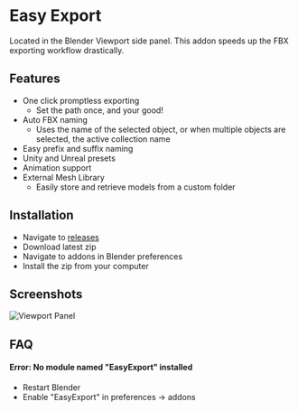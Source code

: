 

# Easy Export #  
Located in the Blender Viewport side panel. This addon speeds up the FBX exporting workflow drastically.


## Features

- One click promptless exporting
    - Set the path once, and your good!
- Auto FBX naming 
    - Uses the name of the selected object, or when multiple objects are selected, the active collection name 
- Easy prefix and suffix naming
- Unity and Unreal presets
- Animation support
- External Mesh Library
    - Easily store and retrieve models from a custom folder


  
## Installation

- Navigate to [releases](https://github.com/BlakeDarrow/EasyExport/releases/latest)
- Download latest zip
- Navigate to addons in Blender preferences
- Install the zip from your computer

    
## Screenshots

![Viewport Panel](https://i.imgur.com/5pPXaVY.png)



  
## FAQ

#### Error: No module named "EasyExport" installed

- Restart Blender
- Enable "EasyExport" in preferences -> addons



  
